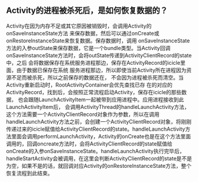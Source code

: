## Activity的进程被杀死后，是如何恢复数据的？

Activity在因为内存不足或其它原因被销毁时，会调用Activity的onSaveInstanceState方法
来保存数据，然后可以通过onCreate或onRestoreInstanceState来恢复数据。保存数据时，调用
onSaveInstanceState方法的入参outState来保存数据，它是一个bundle类型。当Activity回调
onSaveInstanceState方法时，会将outState传递到ActivityClientRecord的state中，之后
会将数据保存在系统服务进程那边，保存在ActivityRecord的icicle里面，由于数据已保存在系统
服务进程那边，所以即使当前Activity所在进程因为资源不足而被杀死，所以之前保存的数据还在，
不会因为进程被杀死而清空。当Activity重新启动时，RootActivityContainer会优先查找已存
在的对应的ActivityRecord，找到后，会按照正常流程启动Activity，保存在icicle的那些数据，
也会跟随LaunchActivityItem一起被带到应用进程中。应用进程接收到此LaunchActivityItem后，
会调用ActivityThread的handleLaunchActivity方法，这个方法需要一个ActivityClientRecord对象作为参数，所以在调用handleLaunchActivity方法之前，会创建一个ActivityClientRecord对象，将刚刚传递过来的icicle赋值给ActivityClientRecord的state。handleLaunchActivity方法里面会调用performLaunchActivity，Activity的onCreate也是在这个方法里面调用的，回调oncreate方法时，会将ActivityClientRecord的state赋值给onCreate的入参onSaveInstanceState。handleLaunchActivity执行完毕后，handleStartActivity会被调用，在这里会判断ActivityClientRecord的state是不是为空，如果不是的话，就回调对应Activity的onRestoreInstanceState方法，整个恢复流程到此结束。